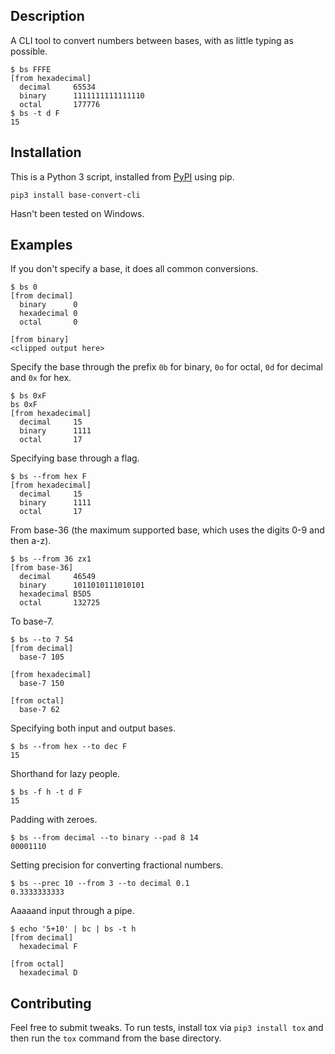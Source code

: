 ## Description
A CLI tool to convert numbers between bases, with as little typing as possible.

```
$ bs FFFE
[from hexadecimal]
  decimal     65534
  binary      1111111111111110
  octal       177776
$ bs -t d F
15
```

## Installation
This is a Python 3 script, installed from [PyPI](https://pypi.org/project/base-convert-cli/) using pip.

```
pip3 install base-convert-cli
```

Hasn't been tested on Windows.

## Examples
If you don't specify a base, it does all common conversions.

```
$ bs 0
[from decimal]
  binary      0
  hexadecimal 0
  octal       0

[from binary]
<clipped output here>
```

Specify the base through the prefix `0b` for binary, `0o` for octal, `0d` for decimal and `0x` for hex.

```
$ bs 0xF
bs 0xF
[from hexadecimal]
  decimal     15
  binary      1111
  octal       17

```

Specifying base through a flag.

```
$ bs --from hex F
[from hexadecimal]
  decimal     15
  binary      1111
  octal       17
```

From base-36 (the maximum supported base, which uses the digits 0-9 and then a-z).

```
$ bs --from 36 zx1
[from base-36]
  decimal     46549
  binary      1011010111010101
  hexadecimal B5D5
  octal       132725
```

To base-7.

```
$ bs --to 7 54
[from decimal]
  base-7 105

[from hexadecimal]
  base-7 150

[from octal]
  base-7 62
```

Specifying both input and output bases.

```
$ bs --from hex --to dec F
15
```

Shorthand for lazy people.

```
$ bs -f h -t d F
15
```

Padding with zeroes.

```
$ bs --from decimal --to binary --pad 8 14
00001110
```

Setting precision for converting fractional numbers.

```
$ bs --prec 10 --from 3 --to decimal 0.1
0.3333333333
```

Aaaaand input through a pipe.

```
$ echo '5+10' | bc | bs -t h
[from decimal]
  hexadecimal F

[from octal]
  hexadecimal D
```

## Contributing
Feel free to submit tweaks. To run tests, install tox via `pip3 install tox` and then run the `tox` command from the base directory.
